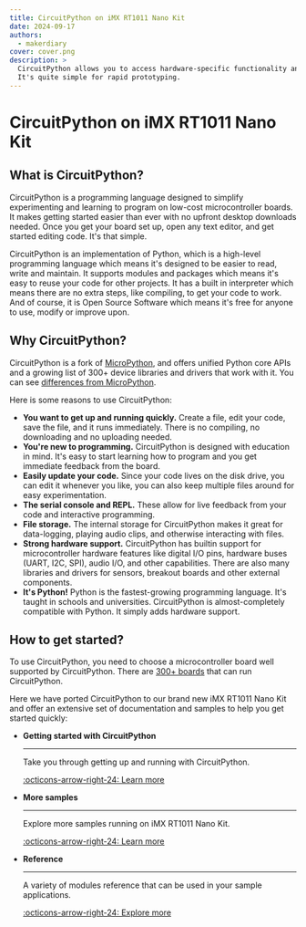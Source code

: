 ```yaml
---
title: CircuitPython on iMX RT1011 Nano Kit
date: 2024-09-17
authors:
  - makerdiary
cover: cover.png
description: >
  CircuitPython allows you to access hardware-specific functionality and peripherals in the popular Python programming language.
  It's quite simple for rapid prototyping.
---
```


# CircuitPython on iMX RT1011 Nano Kit

## What is CircuitPython?

CircuitPython is a programming language designed to simplify experimenting and learning to program on low-cost microcontroller boards. It makes getting started easier than ever with no upfront desktop downloads needed. Once you get your board set up, open any text editor, and get started editing code. It's that simple.

CircuitPython is an implementation of Python, which is a high-level programming language which means it's designed to be easier to read, write and maintain. It supports modules and packages which means it's easy to reuse your code for other projects. It has a built in interpreter which means there are no extra steps, like compiling, to get your code to work. And of course, it is Open Source Software which means it's free for anyone to use, modify or improve upon.

## Why CircuitPython?

CircuitPython is a fork of [MicroPython](https://micropython.org/), and offers unified Python core APIs and a growing list of 300+ device libraries and drivers that work with it. You can see [differences from MicroPython](https://github.com/adafruit/circuitpython#differences-from-micropython).

Here is some reasons to use CircuitPython:

- __You want to get up and running quickly.__ Create a file, edit your code, save the file, and it runs immediately. There is no compiling, no downloading and no uploading needed.
- __You're new to programming.__ CircuitPython is designed with education in mind. It's easy to start learning how to program and you get immediate feedback from the board.
- __Easily update your code.__ Since your code lives on the disk drive, you can edit it whenever you like, you can also keep multiple files around for easy experimentation.
- __The serial console and REPL.__ These allow for live feedback from your code and interactive programming.
- __File storage.__ The internal storage for CircuitPython makes it great for data-logging, playing audio clips, and otherwise interacting with files.
- __Strong hardware support.__ CircuitPython has builtin support for microcontroller hardware features like digital I/O pins, hardware buses (UART, I2C, SPI), audio I/O, and other capabilities. There are also many libraries and drivers for sensors, breakout boards and other external components.
- __It's Python!__ Python is the fastest-growing programming language. It's taught in schools and universities. CircuitPython is almost-completely compatible with Python. It simply adds hardware support.

## How to get started?

To use CircuitPython, you need to choose a microcontroller board well supported by CircuitPython. There are [300+ boards](https://circuitpython.org/downloads) that can run CircuitPython.

Here we have ported CircuitPython to our brand new iMX RT1011 Nano Kit and offer an extensive set of documentation and samples to help you get started quickly:

<div class="grid cards" markdown>

-   __Getting started with CircuitPython__

    ---

    Take you through getting up and running with CircuitPython.

    [:octicons-arrow-right-24: Learn more](../../../guides/python/getting-started.md)

-   __More samples__

    ---

    Explore more samples running on iMX RT1011 Nano Kit.

    [:octicons-arrow-right-24: Learn more](../../../guides/python/samples/index.md)

-   __Reference__

    ---

    A variety of modules reference that can be used in your sample applications.

    [:octicons-arrow-right-24: Explore more](../../../guides/python/reference.md)

</div>
